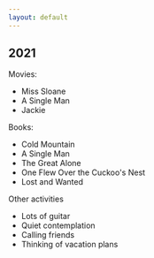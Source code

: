 ```yaml
---
layout: default
---
```


## 2021
Movies:
- Miss Sloane
- A Single Man
- Jackie

Books:
- Cold Mountain
- A Single Man
- The Great Alone
- One Flew Over the Cuckoo's Nest
- Lost and Wanted

Other activities
- Lots of guitar
- Quiet contemplation
- Calling friends
- Thinking of vacation plans
